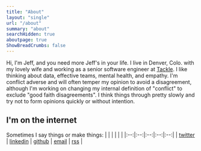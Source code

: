 ```yaml
---
title: "About"
layout: "single"
url: "/about"
summary: "about"
searchHidden: true
aboutpage: true
ShowBreadCrumbs: false
---
```


Hi, I'm Jeff, and you need more Jeff's in your life. I live in Denver, Colo. with my lovely wife and working as a senior software engineer at [Tackle](https://tackle.io). I like thinking about data, effective teams, mental health, and empathy. I'm conflict adverse and will often temper my opinion to avoid a disagreement, although I'm working on changing my internal definition of "conflict" to exclude "good faith disagreements". I think things through pretty slowly and try not to form opinions quickly or without intention.

## I'm on the internet

Sometimes I say things or make things:
|  |  |  | | |
|:--:|:--:|:--:|:--:|:--:|
| [twitter](https://twitter.com/jefbrr) | [linkedin](https://linkedin.com/in/jeffruane) |  [github](https://github.com/jbrr) | [email](mailto:yo@jbrr.dev) | [rss](/index.xml) |

